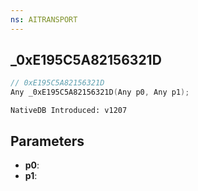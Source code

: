 ```yaml
---
ns: AITRANSPORT
---
```

## _0xE195C5A82156321D

```c
// 0xE195C5A82156321D
Any _0xE195C5A82156321D(Any p0, Any p1);
```

```
NativeDB Introduced: v1207
```

## Parameters
* **p0**:
* **p1**:
